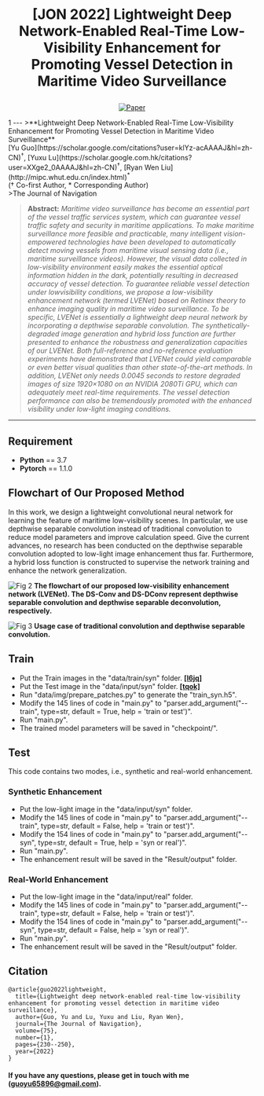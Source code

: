  # <p align=center> [JON 2022] Lightweight Deep Network-Enabled Real-Time Low-Visibility Enhancement for Promoting Vessel Detection in Maritime Video Surveillance</p>

<div align="center">
 
[![Paper](https://img.shields.io/badge/LVENet-Paper-red.svg)]([https://arxiv.org/abs/2407.04621](https://www.researchgate.net/profile/Wen-Liu-41/publication/354542130_Lightweight_Deep_Network-Enabled_Real-Time_Low-Visibility_Enhancement_for_Promoting_Vessel_Detection_in_Maritime_Video_Surveillance/links/613ea85c01846e45ef44faff/Lightweight-Deep-Network-Enabled-Real-Time-Low-Visibility-Enhancement-for-Promoting-Vessel-Detection-in-Maritime-Video-Surveillance.pdf))

</div>
1
---
>**Lightweight Deep Network-Enabled Real-Time Low-Visibility Enhancement for Promoting Vessel Detection in Maritime Video Surveillance**<br>  [Yu Guo](https://scholar.google.com/citations?user=klYz-acAAAAJ&hl=zh-CN)<sup>†</sup>, [Yuxu Lu](https://scholar.google.com.hk/citations?user=XXge2_0AAAAJ&hl=zh-CN)<sup>†</sup>, [Ryan Wen Liu](http://mipc.whut.edu.cn/index.html)<sup>* </sup> <br>
(† Co-first Author, * Corresponding Author)<br>
>The Journal of Navigation

> **Abstract:** *Maritime video surveillance has become an essential part of the vessel traffic services system, which can guarantee vessel traffic safety and security in maritime applications. To make maritime surveillance more feasible and practicable, many intelligent vision-empowered technologies have been developed to automatically detect moving vessels from maritime visual sensing data (i.e., maritime surveillance videos). However, the visual data collected in low-visibility environment easily makes the essential optical information hidden in the dark, potentially resulting in decreased accuracy of vessel detection. To guarantee reliable vessel detection under lowvisibility conditions, we propose a low-visibility enhancement network (termed LVENet) based on Retinex theory to enhance imaging quality in maritime video surveillance. To be specific, LVENet is essentially a lightweight deep neural network by incorporating a depthwise separable convolution. The synthetically-degraded image generation and hybrid loss function are further presented to enhance the robustness and generalization capacities of our LVENet. Both full-reference and no-reference evaluation experiments have demonstrated that LVENet could yield comparable or even better visual qualities than other state-of-the-art methods. In addition, LVENet only needs 0.0045 seconds to restore degraded images of size 1920×1080 on an NVIDIA 2080Ti GPU, which can adequately meet real-time requirements. The vessel detection performance can also be tremendously promoted with the enhanced visibility under low-light imaging conditions.*
---

## Requirement ##
* __Python__ == 3.7
* __Pytorch__ == 1.1.0

## Flowchart of Our Proposed Method

In this work, we design a lightweight convolutional neural network for learning the feature of maritime low-visibility scenes. In particular, we use depthwise separable convolution instead of traditional convolution to reduce model parameters and improve calculation speed. Give the current advances, no research has been conducted on the depthwise separable convolution adopted to low-light image enhancement thus far. Furthermore, a hybrid loss function is constructed to supervise the network training and enhance the network generalization. 

![Fig  2](https://user-images.githubusercontent.com/48637474/135222864-510ad3cb-2138-4182-bf67-84861d084e52.png)
**The flowchart of our proposed low-visibility enhancement network (LVENet). The DS-Conv and DS-DConv represent depthwise separable convolution and depthwise separable deconvolution, respectively.**

![Fig  3](https://user-images.githubusercontent.com/48637474/135223081-ce2cbf0b-8be1-46b1-8922-c1a9b37fbbb1.png)
**Usage case of traditional convolution and depthwise separable convolution.**
## Train
* Put the Train images in the "data/train/syn" folder. [**[l6jq]**](https://pan.baidu.com/s/1u5qh5ipAwq5kGKVPlcw2_w)
* Put the Test image in the "data/input/syn" folder. [**[tqok]**](https://pan.baidu.com/s/1uokWPJWa6zwOT8ItWelVew)
* Run "data/img/prepare_patches.py" to generate the "train_syn.h5". 
* Modify the 145 lines of code in "main.py" to "parser.add_argument("--train", type=str, default =  True, help = 'train or test')".
* Run "main.py". 
* The trained model parameters will be saved in "checkpoint/". 

## Test
This code contains two modes, i.e., synthetic and real-world enhancement. 
### Synthetic Enhancement
* Put the low-light image in the "data/input/syn" folder.
* Modify the 145 lines of code in "main.py" to "parser.add_argument("--train", type=str, default =  False, help = 'train or test')".
* Modify the 154 lines of code in "main.py" to "parser.add_argument("--syn", type=str, default = True, help = 'syn or real')".
* Run "main.py". 
* The enhancement result will be saved in the "Result/output" folder.

### Real-World Enhancement
* Put the low-light image in the "data/input/real" folder.
* Modify the 145 lines of code in "main.py" to "parser.add_argument("--train", type=str, default =  False, help = 'train or test')".
* Modify the 154 lines of code in "main.py" to "parser.add_argument("--syn", type=str, default = False, help = 'syn or real')".
* Run "main.py". 
* The enhancement result will be saved in the "Result/output" folder.

## Citation

```
@article{guo2022lightweight,
  title={Lightweight deep network-enabled real-time low-visibility enhancement for promoting vessel detection in maritime video surveillance},
  author={Guo, Yu and Lu, Yuxu and Liu, Ryan Wen},
  journal={The Journal of Navigation},
  volume={75},
  number={1},
  pages={230--250},
  year={2022}
}
```

#### If you have any questions, please get in touch with me (guoyu65896@gmail.com).
